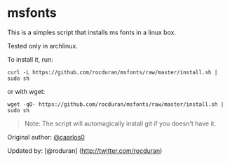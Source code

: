 # msfonts

This is a simples script that installs ms fonts in a linux box.

Tested only in archlinux.

To install it, run:

	curl -L https://github.com/rocduran/msfonts/raw/master/install.sh | sudo sh

or with wget:

    wget -qO- https://github.com/rocduran/msfonts/raw/master/install.sh | sudo sh


> Note: The script will automagically install git if you doesn't have it.


Original author: [@caarlos0](http://twitter.com/caarlos0)

Updated by: [@roduran] (http://twitter.com/rocduran)
